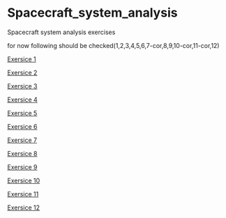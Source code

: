 # Spacecraft_system_analysis
Spacecraft system analysis exercises

for now following should be checked(1,2,3,4,5,6,7-cor,8,9,10-cor,11-cor,12)

[Exersice 1]()

[Exersice 2]()

[Exersice 3]()

[Exersice 4]()

[Exersice 5]()

[Exersice 6]()

[Exersice 7](https://www.overleaf.com/project/675af509b266dbfe1154d6c9)

[Exersice 8](https://www.overleaf.com/project/67637500a4fff936d7888c32)

[Exersice 9](https://www.overleaf.com/project/67824c0a5430c3a4bf1e796b)

[Exersice 10](https://www.overleaf.com/project/678e99d8e1e4b213bae33f13)

[Exersice 11](https://www.overleaf.com/project/679671f3cddc86e36224c81e)

[Exersice 12](https://www.overleaf.com/project/679b36ca870321a9097b889f)
